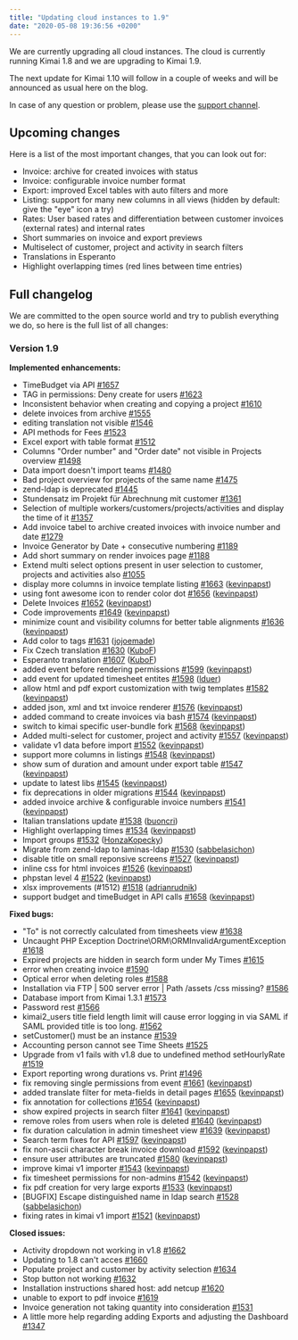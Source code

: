 ```yaml
---
title: "Updating cloud instances to 1.9"
date: "2020-05-08 19:36:56 +0200"
---
```


We are currently upgrading all cloud instances. The cloud is currently running Kimai 1.8 and we are upgrading to Kimai 1.9.

The next update for Kimai 1.10 will follow in a couple of weeks and will be announced as usual here on the blog.

In case of any question or problem, please use the [support channel](https://www.kimai.cloud/support-center/request).

## Upcoming changes 

Here is a list of the most important changes, that you can look out for:

- Invoice: archive for created invoices with status
- Invoice: configurable invoice number format
- Export: improved Excel tables with auto filters and more  
- Listing: support for many new columns in all views (hidden by default: give the "eye" icon a try)
- Rates: User based rates and differentiation between customer invoices (external rates) and internal rates
- Short summaries on invoice and export previews
- Multiselect of customer, project and activity in search filters 
- Translations in Esperanto
- Highlight overlapping times (red lines between time entries)

## Full changelog

We are committed to the open source world and try to publish everything we do, so here is the full list of all changes:

### Version 1.9

**Implemented enhancements:**

- TimeBudget via API [\#1657](https://github.com/kevinpapst/kimai2/issues/1657)
- TAG in permissions: Deny create for users [\#1623](https://github.com/kevinpapst/kimai2/issues/1623)
- Inconsistent behavior when creating and copying a project [\#1610](https://github.com/kevinpapst/kimai2/issues/1610)
- delete invoices from archive [\#1555](https://github.com/kevinpapst/kimai2/issues/1555)
- editing translation not visible [\#1546](https://github.com/kevinpapst/kimai2/issues/1546)
- API methods for Fees [\#1523](https://github.com/kevinpapst/kimai2/issues/1523)
- Excel export with table format [\#1512](https://github.com/kevinpapst/kimai2/issues/1512)
- Columns "Order number" and "Order date" not visible in Projects overview  [\#1498](https://github.com/kevinpapst/kimai2/issues/1498)
- Data import doesn't import teams [\#1480](https://github.com/kevinpapst/kimai2/issues/1480)
- Bad project overview for projects of the same name [\#1475](https://github.com/kevinpapst/kimai2/issues/1475)
- zend-ldap is deprecated [\#1445](https://github.com/kevinpapst/kimai2/issues/1445)
- Stundensatz im Projekt für Abrechnung mit customer [\#1361](https://github.com/kevinpapst/kimai2/issues/1361)
- Selection of multiple workers/customers/projects/activities and display the time of it [\#1357](https://github.com/kevinpapst/kimai2/issues/1357)
- Add invoice tabel to archive created invoices with invoice number and date [\#1279](https://github.com/kevinpapst/kimai2/issues/1279)
- Invoice Generator by Date + consecutive numbering [\#1189](https://github.com/kevinpapst/kimai2/issues/1189)
- Add short summary on render invoices page [\#1188](https://github.com/kevinpapst/kimai2/issues/1188)
- Extend multi select options present in user selection to customer, projects and activities also [\#1055](https://github.com/kevinpapst/kimai2/issues/1055)
- display more columns in invoice template listing [\#1663](https://github.com/kevinpapst/kimai2/pull/1663) ([kevinpapst](https://github.com/kevinpapst))
- using font awesome icon to render color dot [\#1656](https://github.com/kevinpapst/kimai2/pull/1656) ([kevinpapst](https://github.com/kevinpapst))
- Delete Invoices [\#1652](https://github.com/kevinpapst/kimai2/pull/1652) ([kevinpapst](https://github.com/kevinpapst))
- Code improvements [\#1649](https://github.com/kevinpapst/kimai2/pull/1649) ([kevinpapst](https://github.com/kevinpapst))
- minimize count and visibility columns for better table alignments [\#1636](https://github.com/kevinpapst/kimai2/pull/1636) ([kevinpapst](https://github.com/kevinpapst))
- Add color to tags [\#1631](https://github.com/kevinpapst/kimai2/pull/1631) ([jojoemade](https://github.com/jojoemade))
- Fix Czech translation [\#1630](https://github.com/kevinpapst/kimai2/pull/1630) ([KuboF](https://github.com/KuboF))
- Esperanto translation [\#1607](https://github.com/kevinpapst/kimai2/pull/1607) ([KuboF](https://github.com/KuboF))
- added event before rendering permissions [\#1599](https://github.com/kevinpapst/kimai2/pull/1599) ([kevinpapst](https://github.com/kevinpapst))
- add event for updated timesheet entites [\#1598](https://github.com/kevinpapst/kimai2/pull/1598) ([lduer](https://github.com/lduer))
- allow html and pdf export customization with twig templates [\#1582](https://github.com/kevinpapst/kimai2/pull/1582) ([kevinpapst](https://github.com/kevinpapst))
- added json, xml and txt invoice renderer [\#1576](https://github.com/kevinpapst/kimai2/pull/1576) ([kevinpapst](https://github.com/kevinpapst))
- added command to create invoices via bash [\#1574](https://github.com/kevinpapst/kimai2/pull/1574) ([kevinpapst](https://github.com/kevinpapst))
- switch to kimai specific user-bundle fork [\#1568](https://github.com/kevinpapst/kimai2/pull/1568) ([kevinpapst](https://github.com/kevinpapst))
- Added multi-select for customer, project and activity [\#1557](https://github.com/kevinpapst/kimai2/pull/1557) ([kevinpapst](https://github.com/kevinpapst))
- validate v1 data before import [\#1552](https://github.com/kevinpapst/kimai2/pull/1552) ([kevinpapst](https://github.com/kevinpapst))
- support more columns in listings [\#1548](https://github.com/kevinpapst/kimai2/pull/1548) ([kevinpapst](https://github.com/kevinpapst))
- show sum of duration and amount under export table [\#1547](https://github.com/kevinpapst/kimai2/pull/1547) ([kevinpapst](https://github.com/kevinpapst))
- update to latest libs [\#1545](https://github.com/kevinpapst/kimai2/pull/1545) ([kevinpapst](https://github.com/kevinpapst))
- fix deprecations in older migrations [\#1544](https://github.com/kevinpapst/kimai2/pull/1544) ([kevinpapst](https://github.com/kevinpapst))
- added invoice archive & configurable invoice numbers [\#1541](https://github.com/kevinpapst/kimai2/pull/1541) ([kevinpapst](https://github.com/kevinpapst))
- Italian translations update [\#1538](https://github.com/kevinpapst/kimai2/pull/1538) ([buoncri](https://github.com/buoncri))
- Highlight overlapping times [\#1534](https://github.com/kevinpapst/kimai2/pull/1534) ([kevinpapst](https://github.com/kevinpapst))
- Import groups [\#1532](https://github.com/kevinpapst/kimai2/pull/1532) ([HonzaKopecky](https://github.com/HonzaKopecky))
- Migrate from zend-ldap to laminas-ldap [\#1530](https://github.com/kevinpapst/kimai2/pull/1530) ([sabbelasichon](https://github.com/sabbelasichon))
- disable title on small reponsive screens [\#1527](https://github.com/kevinpapst/kimai2/pull/1527) ([kevinpapst](https://github.com/kevinpapst))
- inline css for html invoices [\#1526](https://github.com/kevinpapst/kimai2/pull/1526) ([kevinpapst](https://github.com/kevinpapst))
- phpstan level 4 [\#1522](https://github.com/kevinpapst/kimai2/pull/1522) ([kevinpapst](https://github.com/kevinpapst))
- xlsx improvements \(\#1512\) [\#1518](https://github.com/kevinpapst/kimai2/pull/1518) ([adrianrudnik](https://github.com/adrianrudnik))
- support budget and timeBudget in API calls [\#1658](https://github.com/kevinpapst/kimai2/pull/1658) ([kevinpapst](https://github.com/kevinpapst))

**Fixed bugs:**

- "To" is not correctly calculated from timesheets view [\#1638](https://github.com/kevinpapst/kimai2/issues/1638)
- Uncaught PHP Exception Doctrine\ORM\ORMInvalidArgumentException [\#1618](https://github.com/kevinpapst/kimai2/issues/1618)
- Expired projects are hidden in search form under My Times [\#1615](https://github.com/kevinpapst/kimai2/issues/1615)
- error when creating invoice  [\#1590](https://github.com/kevinpapst/kimai2/issues/1590)
- Optical error when deleting roles [\#1588](https://github.com/kevinpapst/kimai2/issues/1588)
- Installation via FTP \| 500 server error \| Path /assets /css missing? [\#1586](https://github.com/kevinpapst/kimai2/issues/1586)
- Database import from Kimai 1.3.1 [\#1573](https://github.com/kevinpapst/kimai2/issues/1573)
- Password rest [\#1566](https://github.com/kevinpapst/kimai2/issues/1566)
- kimai2\_users title field length limit will cause error logging in via SAML if SAML provided title is too long. [\#1562](https://github.com/kevinpapst/kimai2/issues/1562)
- setCustomer\(\) must be an instance  [\#1539](https://github.com/kevinpapst/kimai2/issues/1539)
- Accounting person cannot see Time Sheets [\#1525](https://github.com/kevinpapst/kimai2/issues/1525)
- Upgrade from v1 fails with v1.8 due to undefined method setHourlyRate [\#1519](https://github.com/kevinpapst/kimai2/issues/1519)
- Export reporting wrong durations vs. Print [\#1496](https://github.com/kevinpapst/kimai2/issues/1496)
- fix removing single permissions from event [\#1661](https://github.com/kevinpapst/kimai2/pull/1661) ([kevinpapst](https://github.com/kevinpapst))
- added translate filter for meta-fields in detail pages [\#1655](https://github.com/kevinpapst/kimai2/pull/1655) ([kevinpapst](https://github.com/kevinpapst))
- fix annotation for collections [\#1654](https://github.com/kevinpapst/kimai2/pull/1654) ([kevinpapst](https://github.com/kevinpapst))
- show expired projects in search filter [\#1641](https://github.com/kevinpapst/kimai2/pull/1641) ([kevinpapst](https://github.com/kevinpapst))
- remove roles from users when role is deleted [\#1640](https://github.com/kevinpapst/kimai2/pull/1640) ([kevinpapst](https://github.com/kevinpapst))
- fix duration calculation in admin timesheet view [\#1639](https://github.com/kevinpapst/kimai2/pull/1639) ([kevinpapst](https://github.com/kevinpapst))
- Search term fixes for API [\#1597](https://github.com/kevinpapst/kimai2/pull/1597) ([kevinpapst](https://github.com/kevinpapst))
- fix non-ascii character break invoice download [\#1592](https://github.com/kevinpapst/kimai2/pull/1592) ([kevinpapst](https://github.com/kevinpapst))
- ensure user attributes are truncated [\#1580](https://github.com/kevinpapst/kimai2/pull/1580) ([kevinpapst](https://github.com/kevinpapst))
- improve kimai v1 importer [\#1543](https://github.com/kevinpapst/kimai2/pull/1543) ([kevinpapst](https://github.com/kevinpapst))
- fix timesheet permissions for non-admins [\#1542](https://github.com/kevinpapst/kimai2/pull/1542) ([kevinpapst](https://github.com/kevinpapst))
- fix pdf creation for very large exports [\#1533](https://github.com/kevinpapst/kimai2/pull/1533) ([kevinpapst](https://github.com/kevinpapst))
- \[BUGFIX\] Escape distinguished name in ldap search [\#1528](https://github.com/kevinpapst/kimai2/pull/1528) ([sabbelasichon](https://github.com/sabbelasichon))
- fixing rates in kimai v1 import [\#1521](https://github.com/kevinpapst/kimai2/pull/1521) ([kevinpapst](https://github.com/kevinpapst))

**Closed issues:**

- Activity dropdown not working in v1.8 [\#1662](https://github.com/kevinpapst/kimai2/issues/1662)
- Updating to 1.8 can't acces [\#1660](https://github.com/kevinpapst/kimai2/issues/1660)
- Populate project and customer by activity selection [\#1634](https://github.com/kevinpapst/kimai2/issues/1634)
- Stop button not working  [\#1632](https://github.com/kevinpapst/kimai2/issues/1632)
- Installation instructions shared host: add netcup [\#1620](https://github.com/kevinpapst/kimai2/issues/1620)
- unable to export to pdf invoice [\#1619](https://github.com/kevinpapst/kimai2/issues/1619)
- Invoice generation not taking quantity into consideration [\#1531](https://github.com/kevinpapst/kimai2/issues/1531)
- A little more help regarding adding Exports and adjusting the Dashboard [\#1347](https://github.com/kevinpapst/kimai2/issues/1347)
